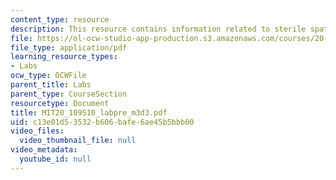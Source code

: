 ```yaml
---
content_type: resource
description: This resource contains information related to sterile spatula.
file: https://ol-ocw-studio-app-production.s3.amazonaws.com/courses/20-109-laboratory-fundamentals-in-biological-engineering-spring-2010/c13e01d53532b606bafe6ae45b5bbb00_MIT20_109S10_labpre_m3d3.pdf
file_type: application/pdf
learning_resource_types:
- Labs
ocw_type: OCWFile
parent_title: Labs
parent_type: CourseSection
resourcetype: Document
title: MIT20_109S10_labpre_m3d3.pdf
uid: c13e01d5-3532-b606-bafe-6ae45b5bbb00
video_files:
  video_thumbnail_file: null
video_metadata:
  youtube_id: null
---
```

